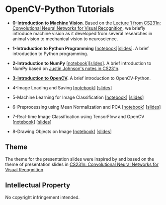 OpenCV-Python Tutorials
===

* **[0-Introduction to Machine Vision](https://tinyurl.com/y8auw3ez)**. Based on the [Lecture 1 from CS231n: Convolutional Neural Networks for Visual Recognition](http://cs231n.stanford.edu/slides/2018/cs231n_2018_lecture01.pdf), we briefly introduce machine vision as it developed from several researches in animal vision to mechanical vision to neuroscience.

* **1-Introduction to Python Programming** [[notebook](https://tinyurl.com/y9tr6kwo)][[slides](https://tinyurl.com/y8om4jsa)]. A brief introduction to Python programming.

* **2-Introduction to NumPy** [[notebook](1-introduction-to-numpy.ipynb)][[slides](https://tinyurl.com/ycd8dvw6)]. A brief introduction to NumPy based on [Justin Johnson's notes in CS231n](http://cs231n.github.io/python-numpy-tutorial/).

* **[3-Introduction to OpenCV](https://tinyurl.com/ya39osx9).** A brief introduction to OpenCV-Python.

* 4-Image Loading and Saving [[notebook]()] [[slides]()]

* 5-Machine Learning for Image Classification [[notebook]()] [[slides]()]

* 6-Preprocessing using Mean Normalization and PCA [[notebook]()] [[slides]()]

* 7-Real-time Image Classification using TensorFlow and OpenCV [[notebook]()] [[slides]()]

* 8-Drawing Objects on Image [[notebook]()] [[slides]()]

## Theme

The theme for the presentation slides were inspired by and based on the theme of presentation slides in [CS231n: Convolutional Neural Networks for Visual Recognition](http://cs231n.stanford.edu/).

## Intellectual Property

No copyright infringement intended.